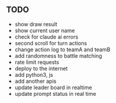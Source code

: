## TODO

* show draw result
* show current user name
* check for claude ai errors
* second scroll for turn actions
* change action log to teamA and teamB
* add randomness to battle matching
* rate limit requests
* deploy to the internet
* add python3, js
* add another apis
* update leader board in realtime
* update prompt status in real time